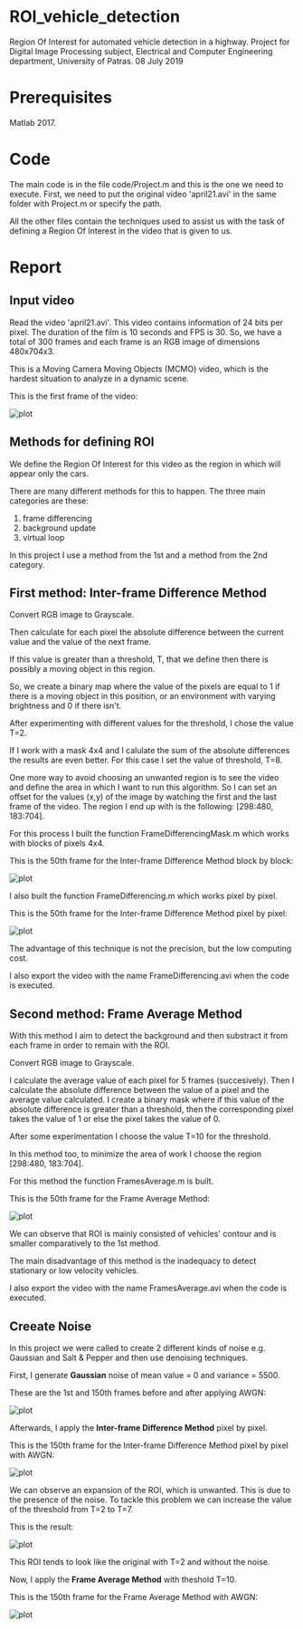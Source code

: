 # ROI_vehicle_detection
Region Of Interest for automated vehicle detection in a highway.
Project for Digital Image Processing subject, Electrical and Computer Engineering department, University of Patras.
08 July 2019

# Prerequisites

Matlab 2017.

# Code

The main code is in the file code/Project.m and this is the one we need to execute. First, we need to put the original video 'april21.avi' in the same folder with Project.m or specify the path.

All the other files contain the techniques used to assist us with the task of defining a Region Of Interest in the video that is given to us.

# Report

## Input video
Read the video 'april21.avi'. This video contains information of 24 bits per pixel. The duration of the film is 10 seconds and FPS is 30. So, we have a total of 300 frames
and each frame is an RGB image of dimensions 480x704x3.

This is a Moving Camera Moving Objects (MCMO) video, which is the hardest situation to analyze in a dynamic scene.

This is the first frame of the video:

![plot](./images/first_frame.jpg "First frame of the video")

## Methods for defining ROI
We define the Region Of Interest for this video as the region in which will appear only the cars.

There are many different methods for this to happen. The three main categories are these:
1) frame differencing
2) background update
3) virtual loop

In this project I use a method from the 1st and a method from the 2nd category.

## First method: Inter-frame Difference Method

Convert RGB image to Grayscale. 

Then calculate for each pixel the absolute difference between the current value and the value of the next frame. 

If this value is greater than a threshold, T, that we define then there is possibly a moving object in this region.

So, we create a binary map where the value of the pixels are equal to 1 if there is a moving object in this position, or an environment with varying brightness and 0 if there isn't.

After experimenting with different values for the threshold, I chose the value T=2.

If I work with a mask 4x4 and I calulate the sum of the absolute differences the results are even better. For this case I set the value of threshold, T=8.

One more way to avoid choosing an unwanted region is to see the video and define the area in which I want to run this algorithm. So I can set an offset for the values (x,y) of the image by watching the first and the last frame of the video. The region I end up with is the following: [298:480, 183:704].

For this process I built the function FrameDifferencingMask.m which works with blocks of pixels 4x4.

This is the 50th frame for the Inter-frame Difference Method block by block:

![plot](./images/ROI_for_frameNo50_block_by_block.jpg "50th frame block by block difference")

I also built the function FrameDifferencing.m which works pixel by pixel.

This is the 50th frame for the Inter-frame Difference Method pixel by pixel:

![plot](./images/ROI_for_frameNo50_pixel_by_pixel.jpg "50th frame pixel by pixel difference")

The advantage of this technique is not the precision, but the low computing cost.

I also export the video with the name FrameDifferencing.avi when the code is executed.

## Second method: Frame Average Method

With this method I aim to detect the background and then substract it from each frame in order to remain with the ROI.

Convert RGB image to Grayscale. 

I calculate the average value of each pixel for 5 frames (succesively). Then I calculate the absolute difference between the value of a pixel and the average value calculated. I create a binary mask where if this value of the absolute difference is greater than a threshold, then the corresponding pixel takes the value of 1 or else the pixel takes the value of 0.

After some experimentation I choose the value T=10 for the threshold.

In this method too, to minimize the area of work I choose the region [298:480, 183:704].

For this method the function FramesAverage.m is built.

This is the 50th frame for the Frame Average Method:

![plot](./images/ROI_for_frameNo50_frames_average.jpg "50th frame for frames average method")

We can observe that ROI is mainly consisted of vehicles' contour and is smaller comparatively to the 1st method. 

The main disadvantage of this method is the inadequacy to detect stationary or low velocity vehicles.

I also export the video with the name FramesAverage.avi when the code is executed.

## Creeate Noise 

In this project we were called to create 2 different kinds of noise  e.g. Gaussian and Salt & Pepper and then use denoising techniques.

First, I generate **Gaussian** noise of mean value = 0 and variance = 5500. 

These are the 1st and 150th frames before and after applying AWGN:

![plot](./images/example_AWGN.jpg "1st and 150th frames before and after AWGN")

Afterwards, I apply the **Inter-frame Difference Method** pixel by pixel.

This is the 150th frame for the Inter-frame Difference Method pixel by pixel with AWGN:

![plot](./images/ROI_for_frameNo150_pixel_by_pixel_AWGN.jpg "150th frame pixel by pixel difference with AWGN")

We can observe an expansion of the ROI, which is unwanted. This is due to the presence of the noise. To tackle this problem we can increase the value of the threshold from T=2 to T=7.

This is the result:

![plot](./images/ROI_for_frameNo150_pixel_by_pixel_AWGN_T7.jpg "150th frame pixel by pixel difference with AWGN and T=7")

This ROI tends to look like the original with T=2 and without the noise.

Now, I apply the **Frame Average Method** with theshold T=10.

This is the 150th frame for the Frame Average Method with AWGN:

![plot](./images/ROI_for_frameNo150_frames_average_AWGN.jpg "150th frame, frames average with AWGN")

